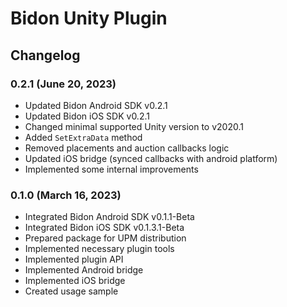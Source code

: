 # Bidon Unity Plugin

## Changelog

### 0.2.1 (June 20, 2023)

+ Updated Bidon Android SDK v0.2.1
+ Updated Bidon iOS SDK v0.2.1
+ Changed minimal supported Unity version to v2020.1
+ Added <code>SetExtraData</code> method
+ Removed placements and auction callbacks logic
+ Updated iOS bridge (synced callbacks with android platform)
+ Implemented some internal improvements

### 0.1.0 (March 16, 2023)

+ Integrated Bidon Android SDK v0.1.1-Beta
+ Integrated Bidon iOS SDK v0.1.3.1-Beta
+ Prepared package for UPM distribution
+ Implemented necessary plugin tools
+ Implemented plugin API
+ Implemented Android bridge
+ Implemented iOS bridge
+ Created usage sample
